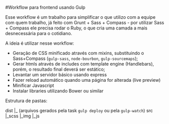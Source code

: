 #Workflow para frontend usando Gulp

Esse workflow é um trabalho para simplificar o que utilizo com a equipe com quem trabalho, já feito com Grunt + Sass + Compass - por utilizar Sass + Compass ele precisa rodar o Ruby, o que cria uma camada a mais desnecessária para o cotidiano.

A ideia é utilizar nesse workflow:
* Geração de CSS minificado através com mixins, substituindo o Sass+Compass (``gulp-sass``, ``node-bourbon``, ``gulp-sourcemaps``);
* Gerar htmls através de includes com template engine (Handlebars), porém, o resultado final deverá ser estático;
* Levantar um servidor básico usando express
* Fazer reload automático quando uma página for alterada (live preview)
* Minificar Javascript
* Instalar libraries utilizando Bower ou similar

Estrutura de pastas:

dist
  |_ (arquivos gerados pela task ``gulp deploy`` ou pela ``gulp-watch``)
src
  |_scss
  |_img
  |_js
